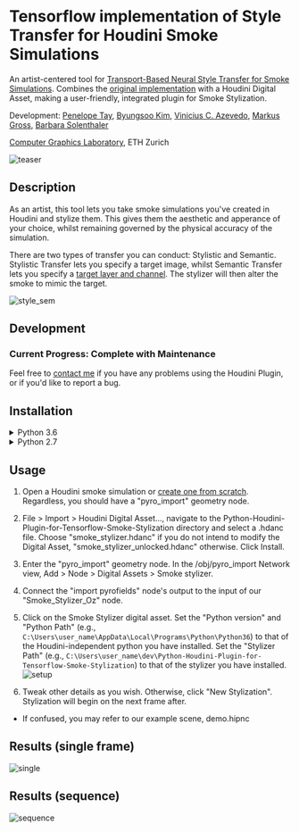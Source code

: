 # Tensorflow implementation of Style Transfer for Houdini Smoke Simulations

An artist-centered tool for [Transport-Based Neural Style Transfer for Smoke Simulations](http://www.byungsoo.me/project/neural-flow-style). Combines the [original implementation](https://gitlab.com/kimby/neural-flow-style) with a Houdini Digital Asset, making a user-friendly, integrated plugin for Smoke Stylization.

Development:
[Penelope Tay](https://github.com/Ozeuth), [Byungsoo Kim](http://www.byungsoo.me), [Vinicius C. Azevedo](http://graphics.ethz.ch/~vviniciu/), [Markus Gross](https://graphics.ethz.ch/people/grossm), [Barbara Solenthaler](https://graphics.ethz.ch/~sobarbar/)

[Computer Graphics Laboratory](https://cgl.ethz.ch/), ETH Zurich

![teaser](./asset/teaser.png)
## Description
As an artist, this tool lets you take smoke simulations you've created in Houdini and stylize them. This gives them the aesthetic and apperance of your choice, whilst remaining governed by the physical accuracy of the simulation.

There are two types of transfer you can conduct: Stylistic and Semantic. Stylistic Transfer lets you specify a target image, whilst Semantic Transfer lets you specify a [target layer and channel](http://storage.googleapis.com/deepdream/visualz/tensorflow_inception/index.html). The stylizer will then alter the smoke to mimic the target.

![style_sem](./asset/style_sem.png)

## Development
### Current Progress: Complete with Maintenance
Feel free to [contact me](mailto:ozeuthgatum@gmail.com) if you have any problems using the Houdini Plugin, or if you'd like to report a bug.

## Installation
<details><summary>Python 3.6</summary>
<p>
Use this installation method unless you have very specific requirements

1. Ensure you have Python 3.6 installed and on your Environment Path. If not, [download it](https://www.python.org/downloads/release/python-360/).

2. Download the necessary libraries. Install these via command prompt:

        pip install --user --upgrade tensorflow-gpu==1.12 tqdm matplotlib Pillow imageio scipy scikit-image

3. Download [CUDA](https://developer.nvidia.com/cuda-10.1-download-archive-base) and [CuDNN](https://developer.nvidia.com/rdp/form/cudnn-download-survey) and add them on your Environment Path.
* You may need to create a NVIDIA Developer Account to download CuDNN.
* Please Download cuDNN v7.6.5 (August 23, 2019), for CUDA 10.1.

4. Open the command prompt and download our code:

        git clone https://github.com/kymwatts/Python-Houdini-Plugin-for-Tensorflow-Smoke-Stylization.git

5. Ensure you have Houdini installed. If not, [download it](https://www.sidefx.com/download/).
* You do not need the commercial version.

</p></details>
<details><summary>Python 2.7</summary>
<p>
Whilst Houdini (as of 8/26/2019), runs off Python 2.7, you still need a second copy should you wish to proceed with this method. The reason being Tensorflow is not technically not supported for Python 2.7, and a special setup is required. 
This problem may be trivialised for Linux users, who benefit from both a flexible Python environment for Houdini and Tensorflow support for Python 2.7.

1. Ensure you have a Houdini-independent Python 2.7 installed and on your Environment Path. If not, [download it](https://www.python.org/download/releases/2.7/)
2.  install pip:
        curl https://bootstrap.pypa.io/get-pip.py -o get-pip.py
        c:\python27\python.exe get-pip.py

3. download tensorflow from [here](https://github.com/fo40225/tensorflow-windows-wheel/blob/master/1.10.0/py27/GPU/cuda92cudnn72avx2/tensorflow_gpu-1.10.0-cp27-cp27m-win_amd64.whl)

4. install the the required python packages via command prompt:
   
        pip install tensorflow_gpu-1.10.0-cp27-cp27m-win_amd64.whl
        pip install --user --upgrade tqdm matplotlib imageio==2.1.1 scikit-image pillow==6.1.0
        pip install --user numpy==1.16.4
        pip install --user scipy==1.2.2

5. Download [CUDA](https://developer.nvidia.com/cuda-92-download-archive) and [CuDNN](https://developer.nvidia.com/rdp/form/cudnn-download-survey) and add them on your Environment Path.
* You may need to create a NVIDIA Developer Account to download CuDNN.
* Please Download cuDNN v7.6.3 (August 23, 2019), for CUDA 9.2.
* once cuDNN is downloaded copy files to your cuda in astall location: `C:\Program Files\NVIDIA GPU Computing Toolkit\CUDA\<version>\`
* so that the lib files go in lib, bin in bin etc.

6. Open the command prompt and download our code:

        git clone https://gitlab.com/ozeuth/Python-Houdini-Plugin-for-Tensorflow-Smoke-Stylization.git

7. Ensure you have Houdini installed. If not, [download it](https://www.sidefx.com/download/).
* You do not need the commercial version.

</p></details>

## Usage
1. Open a Houdini smoke simulation or [create one from scratch](https://www.youtube.com/watch?v=aMSJ1v6xCag). Regardless, you should have a "pyro_import" geometry node.
2. File > Import > Houdini Digital Asset..., navigate to the Python-Houdini-Plugin-for-Tensorflow-Smoke-Stylization directory and select a .hdanc file. Choose "smoke_stylizer.hdanc" if you do not intend to modify the Digital Asset, "smoke_stylizer_unlocked.hdanc" otherwise. Click Install.
3. Enter the "pyro_import" geometry node. In the /obj/pyro_import Network view, Add > Node > Digital Assets > Smoke stylizer.
4. Connect the "import pyrofields" node's output to the input of our "Smoke_Stylizer_Oz" node.

5. Click on the Smoke Stylizer digital asset. Set the "Python version" and "Python Path" (e.g., `C:\Users\user_name\AppData\Local\Programs\Python\Python36`) to that of the Houdini-independent python you have installed. Set the "Stylizer Path" (e.g., `C:\Users\user_name\dev\Python-Houdini-Plugin-for-Tensorflow-Smoke-Stylization`) to that of the stylizer you have installed. 
![setup](./asset/setup.png)

6. Tweak other details as you wish. Otherwise, click "New Stylization". Stylization will begin on the next frame after.

* If confused, you may refer to our example scene, demo.hipnc

## Results (single frame)
![single](./asset/single.png)
## Results (sequence)
![sequence](./asset/sequence.png)
